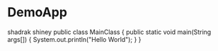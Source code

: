 # DemoApp
shadrak shiney
public class MainClass {
public static void main(String args[]) {
System.out.println("Hello World");
}
}
